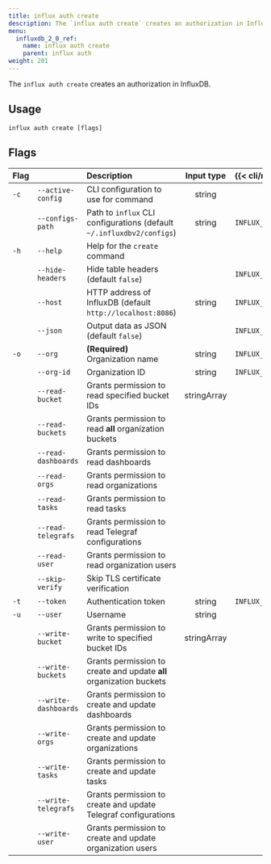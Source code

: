 ```yaml
---
title: influx auth create
description: The `influx auth create` creates an authorization in InfluxDB.
menu:
  influxdb_2_0_ref:
    name: influx auth create
    parent: influx auth
weight: 201
---
```


The `influx auth create` creates an authorization in InfluxDB.

## Usage
```
influx auth create [flags]
```

## Flags
| Flag |                      | Description                                                           | Input type  | {{< cli/mapped >}}    |
|:-----|:---------------------|:----------------------------------------------------------------------|:-----------:|:----------------------|
| `-c` | `--active-config`    | CLI configuration to use for command                                  | string      |                       |
|      | `--configs-path`     | Path to `influx` CLI configurations (default `~/.influxdbv2/configs`) | string      | `INFLUX_CONFIGS_PATH` |
| `-h` | `--help`             | Help for the `create` command                                         |             |                       |
|      | `--hide-headers`     | Hide table headers (default `false`)                                  |             | `INFLUX_HIDE_HEADERS` |
|      | `--host`             | HTTP address of InfluxDB (default `http://localhost:8086`)            | string      | `INFLUX_HOST`         |
|      | `--json`             | Output data as JSON (default `false`)                                 |             | `INFLUX_OUTPUT_JSON`  |
| `-o` | `--org`              | **(Required)** Organization name                                      | string      | `INFLUX_ORG`          |
|      | `--org-id`           | Organization ID                                                       | string      | `INFLUX_ORG_ID`       |
|      | `--read-bucket`      | Grants permission to read specified bucket IDs                        | stringArray |                       |
|      | `--read-buckets`     | Grants permission to read **all** organization buckets                |             |                       |
|      | `--read-dashboards`  | Grants permission to read dashboards                                  |             |                       |
|      | `--read-orgs`        | Grants permission to read organizations                               |             |                       |
|      | `--read-tasks`       | Grants permission to read tasks                                       |             |                       |
|      | `--read-telegrafs`   | Grants permission to read Telegraf configurations                     |             |                       |
|      | `--read-user`        | Grants permission to read organization users                          |             |                       |
|      | `--skip-verify`      | Skip TLS certificate verification                                     |             |                       |
| `-t` | `--token`            | Authentication token                                                  | string      | `INFLUX_TOKEN`        |
| `-u` | `--user`             | Username                                                              | string      |                       |
|      | `--write-bucket`     | Grants permission to write to specified bucket IDs                    | stringArray |                       |
|      | `--write-buckets`    | Grants permission to create and update **all** organization buckets   |             |                       |
|      | `--write-dashboards` | Grants permission to create and update dashboards                     |             |                       |
|      | `--write-orgs`       | Grants permission to create and update organizations                  |             |                       |
|      | `--write-tasks`      | Grants permission to create and update tasks                          |             |                       |
|      | `--write-telegrafs`  | Grants permission to create and update Telegraf configurations        |             |                       |
|      | `--write-user`       | Grants permission to create and update organization users             |             |                       |
